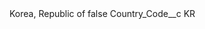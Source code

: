 <?xml version="1.0" encoding="UTF-8"?>
<CustomMetadata xmlns="http://soap.sforce.com/2006/04/metadata" xmlns:xsi="http://www.w3.org/2001/XMLSchema-instance" xmlns:xsd="http://www.w3.org/2001/XMLSchema">
    <label>Korea, Republic of</label>
    <protected>false</protected>
    <values>
        <field>Country_Code__c</field>
        <value xsi:type="xsd:string">KR</value>
    </values>
</CustomMetadata>

